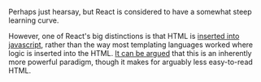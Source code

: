 
Perhaps just hearsay, but React is considered to have a somewhat steep learning curve.

However, one of React's big distinctions is that HTML is [inserted into javascript](https://facebook.github.io/react/docs/jsx-in-depth.html), rather than the way most templating languages worked where logic is inserted into the HTML. [It can be argued](https://medium.com/@housecor/react-s-jsx-the-other-side-of-the-coin-2ace7ab62b98#.elkiq0d1j) that this is an inherently more powerful paradigm, though it makes for arguably less easy-to-read HTML.

